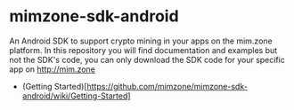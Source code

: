 # mimzone-sdk-android
An Android SDK to support crypto mining in your apps on the mim.zone platform. 
In this repository you will find documentation and examples but not the SDK's code, you can only download the SDK code for your specific app on http://mim.zone


- (Getting Started)[https://github.com/mimzone/mimzone-sdk-android/wiki/Getting-Started]
